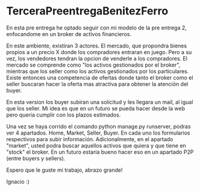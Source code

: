# TerceraPreentregaBenitezFerro

En esta pre entrega he optado seguir con mi modelo de la pre entrega 2, enfocandome en un broker de activos financieros.

En este ambiente, existiran 3 actores. El mercado, que propondra bienes propios a un precio X donde los compradores entraran en juego. Pero a su vez, los vendedores
tendran la opcion de venderle a los compradores. El mercado se comprende como "los activos gestionados por el broker", mientras que los seller como los activos gestionados
por los particulares. Existe entonces una competencia de ofertas donde tanto el broker como el seller buscaran hacer la oferta mas atractiva para obtener la atención del buyer.

En esta version los buyer subiran una solicitud y les llegara un mail, al igual que los seller. Mi idea es que en un futuro se pueda hacer desde la web pero queria cumplir con los plazos estimados.

Una vez se haya corrido el comando python manage.py runserver, podras ver 4 apartados. Home, Market, Seller, Buyer. En cada uno los formularios respectivos para subir información. Adicionalmente, en el apartado "market", usted podra buscar aquellos activos que quiera y que tiene en "stock" el broker. En un futuro estaría bueno hacer eso 
en un apartado P2P (entre buyers y sellers).

Espero que le guste mi trabajo, abrazo grande!

Ignacio :)
